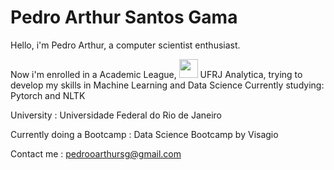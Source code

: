 # Pedro Arthur Santos Gama

Hello, i'm Pedro Arthur, a computer scientist enthusiast.


Now i'm enrolled in a Academic League, <img src="https://avatars.githubusercontent.com/u/64556218?s=280&v=4" width="30" height="30">
UFRJ Analytica, trying to develop my skills in Machine Learning and Data Science 
Currently studying: Pytorch and NLTK

University : Universidade Federal do Rio de Janeiro

Currently doing a Bootcamp : Data Science Bootcamp by Visagio

Contact me : pedrooarthursg@gmail.com
